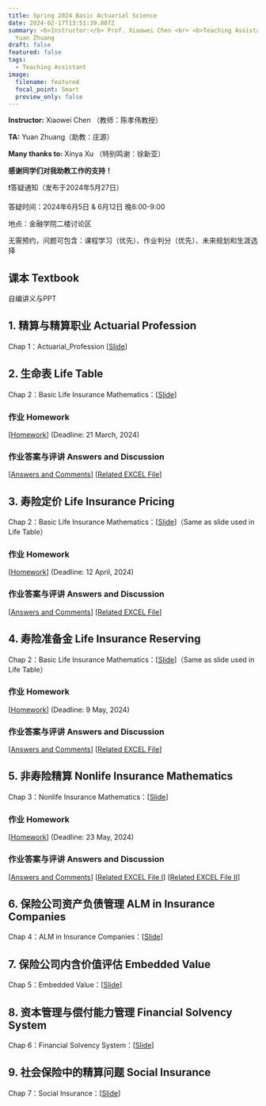```yaml
---
title: Spring 2024 Basic Actuarial Science
date: 2024-02-17T13:51:39.807Z
summary: <b>Instructor:</b> Prof. Xiaowei Chen <br> <b>Teaching Assistant:</b>
  Yuan Zhuang
draft: false
featured: false
tags:
  - Teaching Assistant
image:
  filename: featured
  focal_point: Smart
  preview_only: false
---
```

<b>Instructor:</b> Xiaowei Chen （教师：陈孝伟教授）

<b>TA:</b> Yuan Zhuang（助教：庄源）

<b>Many thanks to:</b> Xinya Xu （特别鸣谢：徐新亚）

<b>感谢同学们对我助教工作的支持！ </b> 

<p>&#10071;答疑通知（发布于2024年5月27日）</p>

答疑时间：2024年6月5日 & 6月12日 晚8:00-9:00

地点：金融学院二楼讨论区

无需预约，问题可包含：课程学习（优先）、作业判分（优先）、未来规划和生涯选择

## 课本 Textbook
自编讲义与PPT

## 1. 精算与精算职业 Actuarial Profession
Chap 1：Actuarial_Profession [[Slide](https://yuanzhuang.xyz/uploads/TA/Basic_Actuarial_Science/Slides/Chap_1_Actuarial_Profession.pdf)]

## 2. 生命表 Life Table
Chap 2：Basic Life Insurance Mathematics：[[Slide](https://yuanzhuang.xyz/uploads/TA/Basic_Actuarial_Science/Slides/Chap_2_Basic_Life_Insurance_Mathematics.pdf)]
### 作业 Homework
[[Homework](https://yuanzhuang.xyz/uploads/TA/Basic_Actuarial_Science/Life_Table/Homework1.pdf)] (Deadline: 21 March, 2024)
### 作业答案与评讲 Answers and Discussion
[[Answers and Comments](https://yuanzhuang.xyz/uploads/TA/Basic_Actuarial_Science/Life_Table/Basic_Actuarial_Science_Hw1_Answers_and_Comments.pdf)]
[[Related EXCEL File](https://yuanzhuang.xyz/uploads/TA/Basic_Actuarial_Science/Life_Table/HW1_CL1_Answer.xlsx)]

## 3. 寿险定价 Life Insurance Pricing
Chap 2：Basic Life Insurance Mathematics：[[Slide](https://yuanzhuang.xyz/uploads/TA/Basic_Actuarial_Science/Slides/Chap_2_Basic_Life_Insurance_Mathematics.pdf)]（Same as slide used in Life Table）
### 作业 Homework
[[Homework](https://yuanzhuang.xyz/uploads/TA/Basic_Actuarial_Science/Life_Pricing/Homework2.pdf)] (Deadline: 12 April, 2024)
### 作业答案与评讲 Answers and Discussion
[[Answers and Comments](https://yuanzhuang.xyz/uploads/TA/Basic_Actuarial_Science/Life_Pricing/Basic_Actuarial_Science_Hw2_Answers_and_Comments.pdf)]
[[Related EXCEL File](https://yuanzhuang.xyz/uploads/TA/Basic_Actuarial_Science/Life_Pricing/HW2_Q2_Answer.xlsx)]

## 4. 寿险准备金 Life Insurance Reserving
Chap 2：Basic Life Insurance Mathematics：[[Slide](https://yuanzhuang.xyz/uploads/TA/Basic_Actuarial_Science/Slides/Chap_2_Basic_Life_Insurance_Mathematics.pdf)]（Same as slide used in Life Table）
### 作业 Homework
[[Homework](https://yuanzhuang.xyz/uploads/TA/Basic_Actuarial_Science/Life_Reserving/Homework3.pdf)] (Deadline: 9 May, 2024)
### 作业答案与评讲 Answers and Discussion
[[Answers and Comments](https://yuanzhuang.xyz/uploads/TA/Nonlife/Basic_Actuarial_Science_Hw3_Answers_and_Comments.pdf)]
[[Related EXCEL File](https://yuanzhuang.xyz/uploads/TA/Basic_Actuarial_Science/Life_Reserving/HW3_Q1_Answer.xlsx)]

## 5. 非寿险精算 Nonlife Insurance Mathematics
Chap 3：Nonlife Insurance Mathematics：[[Slide](https://yuanzhuang.xyz/uploads/TA/Basic_Actuarial_Science/Slides/Chap_3_Nonlife_Insurance_Mathematics.pdf)]
### 作业 Homework
[[Homework](https://yuanzhuang.xyz/uploads/TA/Basic_Actuarial_Science/Nonlife/Homework4.pdf)] (Deadline: 23 May, 2024)
### 作业答案与评讲 Answers and Discussion
[[Answers and Comments](https://yuanzhuang.xyz/uploads/TA/Life_Reserving/Nonlife/Basic_Actuarial_Science_Hw4_Answers_and_Comments.pdf)]
[[Related EXCEL File I](https://yuanzhuang.xyz/uploads/TA/Basic_Actuarial_Science/Nonlife/HW4_Q1_Answer.xlsx)]
[[Related EXCEL File II](https://yuanzhuang.xyz/uploads/TA/Basic_Actuarial_Science/Nonlife/HW4_Q4_Answer.xlsx)]

## 6. 保险公司资产负债管理 ALM in Insurance Companies
Chap 4：ALM in Insurance Companies：[[Slide](https://yuanzhuang.xyz/uploads/TA/Basic_Actuarial_Science/Slides/Chap_4_Asset_Liability_Management.pdf)]

## 7. 保险公司内含价值评估 Embedded Value
Chap 5：Embedded Value：[[Slide](https://yuanzhuang.xyz/uploads/TA/Basic_Actuarial_Science/Slides/Chap_5_Embedded_Value.pdf)]

## 8. 资本管理与偿付能力管理 Financial Solvency System
Chap 6：Financial Solvency System：[[Slide](https://yuanzhuang.xyz/uploads/TA/Basic_Actuarial_Science/Slides/Chap_6_Financial_Solvency_System.pdf)]

## 9. 社会保险中的精算问题 Social Insurance
Chap 7：Social Insurance：[[Slide](https://yuanzhuang.xyz/uploads/TA/Basic_Actuarial_Science/Slides/Chap_7_Social_Insurance.pdf)]